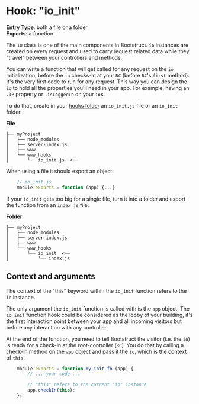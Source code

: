 Hook: "io_init"
===============
**Entry Type**: both a file or a folder  
**Exports**: a function

The `IO` class is one of the main components in Bootstruct. `io` instances are created on every request and used to carry request related data while they "travel" between your controllers and methods.

You can write a function that will get called for any request on the `io` initialization, before the `io` checks-in at your `RC` (before `RC`'s `first` method). It's the very first code to run for any request. This way you can design the `io` to hold all the properties you'll need in your app. For example, having an `.IP` property or `.isLoggedIn` on your `io`s.

To do that, create in your [hooks folder](#hooks) an `io_init.js` file or an `io_init` folder.

**File**  
```
├── myProject
│   ├── node_modules
│   ├── server-index.js
│   ├── www
│   └── www_hooks
│       └── io_init.js  <──
```
When using a file it should export an object:
```js
	// io_init.js
	module.exports = function (app) {...}
```

If your `io_init` gets too big for a single file, turn it into a folder and export the function from an `index.js` file.

**Folder**  
```
├── myProject
│   ├── node_modules
│   ├── server-index.js
│   ├── www
│   └── www_hooks
│       └── io_init  <──
│           └── index.js
```



Context and arguments
---------------------
The context of the "this" keyword within the `io_init` function refers to the `io` instance.

The only argument the `io_init` function is called with is the `app` object. The `io_init` function hook could be considered as the lobby of your building, it's the first interaction point between your app and all incoming visitors but before any interaction with any controller.

At the end of the function, you need to tell Bootstruct the visitor (i.e. the `io`) is ready for a check-in at the root-controller (`RC`). You do that by calling a check-in method on the `app` object and pass it the `io`, which is the context of `this`.

```js
	module.exports = function my_init_fn (app) {
		// ... your code ...

		// "this" refers to the current "io" instance
		app.checkIn(this);
	};
```

